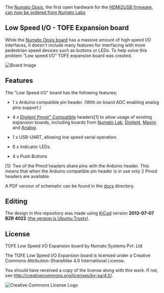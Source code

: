The <a href="http://hdmi2usb.tv/numato-opsis">Numato Opsis</a>, the first open hardware for the
<a href="http://hdmi2usb.tv">HDMI2USB firmware</a>,
<a href="https://numato.com/product/numato-opsis-fpga-based-open-video-platform">can now be ordered from Numato Labs
</a>

## Low Speed I/O - TOFE Expansion board

While the [Numato Opsis board](https://numato.com/product/numato-opsis-fpga-based-open-video-platform)
has a massive amount of high speed I/O interfaces, it doesn't include many
features for interfacing with more pedestrian speed devices such as buttons or
LEDs. To help solve this problem “Low speed I/O” TOFE expansion board was
created.

![Board Image](img/above.jpg)

## Features

The "Low Speed I/O" board has the following features;

 * 1 x Arduino compatible pin header. (With on board ADC enabling analog pins
   support.)

 * 4 x [Digilent Pmod™ Compatible](http://www.digilentinc.com/Pmods/licensing.cfm)
   headers[1] to allow usage of existing expansion boards,
   including boards from 
   [Numato Lab](http://numato.com/fpga-boards/filter/cat/expansion-modules.html?limit=30),
   [Digilent](http://digilentinc.com/pmods),
   [Maxim](https://www.maximintegrated.com/en/design/design-technology/fpga-design-resources/pmod-compatible-plug-in-peripheral-modules.html) and
   [Analog](https://wiki.analog.com/resources/alliances/xilinx#pmods).

 * 1 x USB-UART, allowing low speed serial operation.

 * 6 x Indicator LEDs

 * 4 x Push Buttons

[1]: Two of the Pmod headers share pins with the Arduino header. This means
that when the Arduino compatible pin header is in use only 2 Pmod headers are
available.

A PDF version of schematic can be found in the [docs](docs) directory.

## Editing

The design in this repository was made using [KiCad](http://www.kicad-pcb.org/)
version **2013-07-07 BZR 4022**
([the version is Ubuntu Trusty](http://packages.ubuntu.com/trusty/kicad)).

## License

TOFE Low Speed I/O Expansion board by Numato Systems Pvt. Ltd

The TOFE Low Speed I/O Expansion board is licensed under a
Creative Commons Attribution-ShareAlike 4.0 International License.

You should have received a copy of the license along with this
work. If not, see <http://creativecommons.org/licenses/by-sa/4.0/>.

![Creative Commons License Logo](https://i.creativecommons.org/l/by-sa/4.0/88x31.png)

